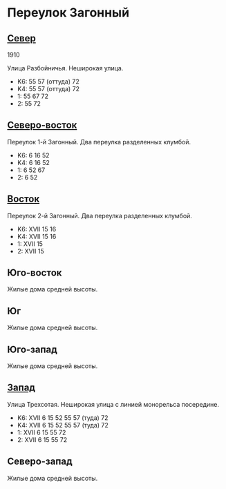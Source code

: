 # Переулок Загонный

## [Север](./465067.md)

1910

Улица Разбойничья.
Неширокая улица.

* K6:   55  57 (оттуда) 72
* K4:   55  57 (оттуда) 72
* 1:    55  67  72
* 2:    55  72

## [Северо-восток](./10465070.md)

Переулок 1-й Загонный.
Два переулка разделенных клумбой.

* K6:   6   16  52
* K4:   6   16  52
* 1:    6   52  67
* 2:    6   52

## [Восток](./10465080.md)

Переулок 2-й Загонный.
Два переулка разделенных клумбой.

* K6:   XVII
        15  16
* K4:   XVII
        15  16
* 1:    XVII
        15
* 2:    XVII
        15

## Юго-восток

Жилые дома средней высоты.

## Юг

Жилые дома средней высоты.

## Юго-запад

Жилые дома средней высоты.

## [Запад](./10455080.md)

Улица Трехсотая.
Неширокая улица с линией монорельса посередине.

* K6:   XVII
        6   15  52  55  57 (туда)   72
* K4:   XVII
        6   15  52  55  57 (туда)   72
* 1:    XVII
        6   15  55  72
* 2:    XVII
        6   15  55  72

## Северо-запад

Жилые дома средней высоты.
